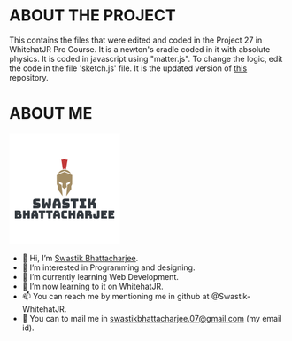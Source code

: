 # ABOUT THE PROJECT
This contains the files that were edited and coded in the Project 27 in WhitehatJR Pro Course. It is a newton's cradle coded in it with absolute physics. It is coded in javascript using "matter.js". To change the logic, edit the code in the file 'sketch.js' file. It is the updated version of [this](https://github.com/Swastik-WhitehatJR/Project-27) repository.

# ABOUT ME

![My Image](https://github.com/Swastik-WhitehatJR/Class-23/blob/main/swastik.png)

- 👋 Hi, I’m [Swastik Bhattacharjee](https://github.com/Swastik-WhitehatJR).
- 👀 I’m interested in Programming and designing.
- 🌱 I’m currently learning Web Development.
- 💞️ I’m now learning to it on WhitehatJR.
- 📫 You can reach me by mentioning me in github at @Swastik-WhitehatJR.
- 💌 You can to mail me in swastikbhattacharjee.07@gmail.com (my email id).
